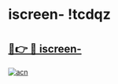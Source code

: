 # iscreen- !tcdqz

# <h2><a href="https://d1f9uk.esa.edu.pl?title=iscreen-&ref=tcdqz">🔗👉 🔴 iscreen-</a></h2>

[![acn](https://github.com/user-attachments/assets/0f9c940e-d8b0-45ae-aac7-cd30a18b3e1c)](https://d1f9uk.esa.edu.pl?title=iscreen-&ref=tcdqz)

